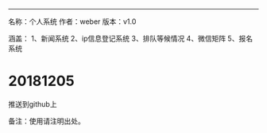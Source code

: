 ******************************
名称：个人系统
作者：weber
版本：v1.0


涵盖：
1、新闻系统
2、ip信息登记系统
3、排队等候情况
4、微信矩阵
5、报名系统

# 20181205
推送到github上










备注：使用请注明出处。
